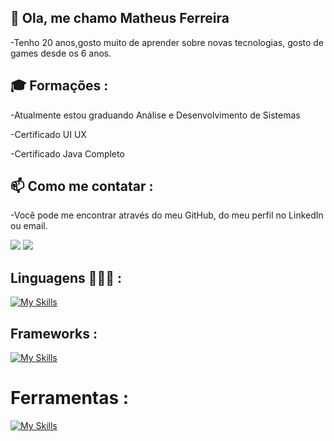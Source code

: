 ## 👋 Ola, me chamo Matheus Ferreira

-Tenho 20 anos,gosto muito de aprender sobre novas tecnologias, gosto de games desde os 6 anos.


## 🎓 Formações :

-Atualmente estou graduando Análise e Desenvolvimento de Sistemas

-Certificado UI UX

-Certificado Java Completo

## 📫 Como me contatar : 

-Você pode me encontrar através do meu GitHub, do meu perfil no LinkedIn ou email.

<div>
  <a href = "matheusfgsantos31@gmail.com"><img src="https://img.shields.io/badge/-Gmail-%23333?style=for-the-badge&logo=gmail&logoColor=white" target="_blank"></a>
  <a href="https://www.linkedin.com/in/matheusf3r/" target="_blank"><img src="https://img.shields.io/badge/-LinkedIn-%230077B5?style=for-the-badge&logo=linkedin&logoColor=white" target="_blank"></a> 
</div>


## Linguagens 👩🏽‍💻  :
[![My Skills](https://skillicons.dev/icons?i=java,javascript,html,css&theme=light)](https://skillicons.dev)

## Frameworks :
[![My Skills](https://skillicons.dev/icons?i=react,spring&theme=light)](https://skillicons.dev)

# Ferramentas :
[![My Skills](https://skillicons.dev/icons?i=vscode,intellij,figma,postman&theme=light)](https://skillicons.dev)
